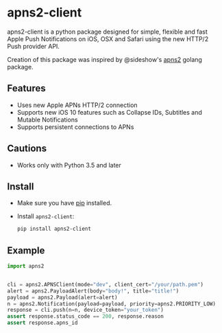 # apns2-client

apns2-client is a python package designed for simple, flexible and fast Apple Push Notifications on iOS, OSX and Safari using the new HTTP/2 Push provider API.

Creation of this package was inspired by @sideshow's [apns2](https://github.com/sideshow/apns2) golang package.

## Features

- Uses new Apple APNs HTTP/2 connection
- Supports new iOS 10 features such as Collapse IDs, Subtitles and Mutable Notifications
- Supports persistent connections to APNs

## Cautions

- Works only with Python 3.5 and later

## Install

- Make sure you have [pip](https://pip.pypa.io/en/stable/installing/) installed.
- Install `apns2-client`:

  ```sh
  pip install apns2-client
  ```

## Example

```python
import apns2


cli = apns2.APNSClient(mode="dev", client_cert="/your/path.pem")
alert = apns2.PayloadAlert(body="body!", title="title!")
payload = apns2.Payload(alert=alert)
n = apns2.Notification(payload=payload, priority=apns2.PRIORITY_LOW)
response = cli.push(n=n, device_token="your_token")
assert response.status_code == 200, response.reason
assert response.apns_id
```
